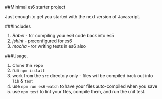 ##Minimal es6 starter project

Just enough to get you started with the next version of Javascript.

###Includes

1. *Babel*  - for compiling your es6 code back into es5
2. *jshint* - preconfigured for es6
2. *mocha*  - for writing tests in es6 also

###Usage.

1. Clone this repo
2. run `npm install`
3. work from the `src` directory only - files will be compiled back out into `lib` & `test`
3. use `npm run es6-watch` to have your files auto-compiled when you save
4. use `npm test` to lint your files, compile them, and run the unit test.

